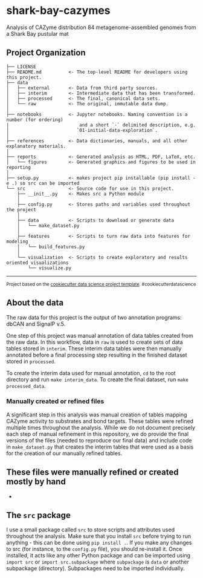 shark-bay-cazymes
==============================

Analysis of CAZyme distribution 84 metagenome-assembled genomes from a Shark Bay pustular mat

Project Organization
------------

    ├── LICENSE
    ├── README.md          <- The top-level README for developers using this project.
    ├── data
    │   ├── external       <- Data from third party sources.
    │   ├── interim        <- Intermediate data that has been transformed.
    │   ├── processed      <- The final, canonical data sets.
    │   └── raw            <- The original, immutable data dump.
    │
    ├── notebooks          <- Jupyter notebooks. Naming convention is a number (for ordering)
    |                          and a short `-` delimited description, e.g.
    │                         `01-initial-data-exploration`.
    │
    ├── references         <- Data dictionaries, manuals, and all other explanatory materials.
    │
    ├── reports            <- Generated analysis as HTML, PDF, LaTeX, etc.
    │   └── figures        <- Generated graphics and figures to be used in reporting
    │
    ├── setup.py           <- makes project pip installable (pip install -e .) so src can be imported
    └── src                <- Source code for use in this project.
        ├── __init__.py    <- Makes src a Python module
        │
        ├── config.py      <- Stores paths and variables used throughout the project
        │
        ├── data           <- Scripts to download or generate data
        │   └── make_dataset.py
        │
        ├── features       <- Scripts to turn raw data into features for modeling
        │   └── build_features.py
        │
        └── visualization  <- Scripts to create exploratory and results oriented visualizations
            └── visualize.py
--------

<p><small>Project based on the <a target="_blank" href="https://drivendata.github.io/cookiecutter-data-science/">cookiecutter data science project template</a>. #cookiecutterdatascience</small></p>

## About the data
The raw data for this project is the output of two annotation programs: dbCAN and SignalP v.5. 

One step of this project was manual annotation of data tables created from the raw data. In this workflow, data in `raw` is used to create sets of data tables stored in `interim`. These interim data tables were then manually annotated before a final processing step resulting in the finished dataset stored in `processed`. 

To create the interim data used for manual annotation, `cd` to the root directory and run `make interim_data`. To create the final dataset, run `make processed_data`. 

### Manually created or refined files
A significant step in this analysis was manual creation of tables mapping CAZyme activity to substrates and bond targets. These tables were refined multiple times throughout the analysis. While we do not document precisely each step of manual refinement in this repository, we do provide the final versions of the files (needed to reproduce our final data) and include code in `make_dataset.py` that creates the interim tables that were used as a basis for the creation of our manually refined tables. 

These files were manually refined or created mostly by hand
- 
- 


## The `src` package
I use a small package called `src` to store scripts and attributes used throughout the analysis. Make sure that you install `src` before trying to run anything - this can be done using `pip install .`. If you make any changes to src (for instance, to the `config.py` file), you should re-install it. Once installed, it acts like any other Python package and can be imported using `import src` or `import src.subpackage` where `subpackage` is `data` or another subpackage (directory). Subpackages need to be imported individually.

